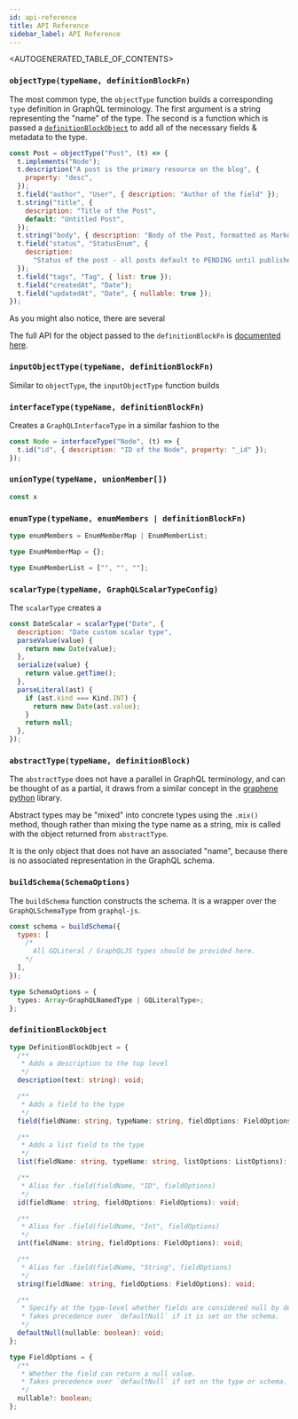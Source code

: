 ```yaml
---
id: api-reference
title: API Reference
sidebar_label: API Reference
---
```


<AUTOGENERATED_TABLE_OF_CONTENTS>

### `objectType(typeName, definitionBlockFn)`

The most common type, the `objectType` function builds a corresponding `type` definition in GraphQL terminology. The first argument is a string representing the "name" of the type. The second is a function which is passed a [`definitionBlockObject`](#definitionblockobject) to add all of the necessary fields & metadata to the type.

```js
const Post = objectType("Post", (t) => {
  t.implements("Node");
  t.description("A post is the primary resource on the blog", {
    property: "desc",
  });
  t.field("author", "User", { description: "Author of the field" });
  t.string("title", {
    description: "Title of the Post",
    default: "Untitled Post",
  });
  t.string("body", { description: "Body of the Post, formatted as Markdown" });
  t.field("status", "StatusEnum", {
    description:
      "Status of the post - all posts default to PENDING until published",
  });
  t.field("tags", "Tag", { list: true });
  t.field("createdAt", "Date");
  t.field("updatedAt", "Date", { nullable: true });
});
```

As you might also notice, there are several

The full API for the object passed to the `definitionBlockFn` is [documented here](#definitionblockobject).

### `inputObjectType(typeName, definitionBlockFn)`

Similar to `objectType`, the `inputObjectType` function builds

### `interfaceType(typeName, definitionBlockFn)`

Creates a `GraphQLInterfaceType` in a similar fashion to the

```js
const Node = interfaceType("Node", (t) => {
  t.id("id", { description: "ID of the Node", property: "_id" });
});
```

### `unionType(typeName, unionMember[])`

```js
const x
```

### `enumType(typeName, enumMembers | definitionBlockFn)`

```ts
type enumMembers = EnumMemberMap | EnumMemberList;

type EnumMemberMap = {};

type EnumMemberList = ["", "", ""];
```

### `scalarType(typeName, GraphQLScalarTypeConfig)`

The `scalarType` creates a

```js
const DateScalar = scalarType("Date", {
  description: "Date custom scalar type",
  parseValue(value) {
    return new Date(value);
  },
  serialize(value) {
    return value.getTime();
  },
  parseLiteral(ast) {
    if (ast.kind === Kind.INT) {
      return new Date(ast.value);
    }
    return null;
  },
});
```

### `abstractType(typeName, definitionBlock)`

The `abstractType` does not have a parallel in GraphQL terminology, and can be thought of as a partial, it draws from a similar concept in the [graphene python](https://docs.graphene-python.org/en/latest/types/abstracttypes/) library.

Abstract types may be "mixed" into concrete types using the `.mix()` method, though rather than mixing the type name as a string, mix is called with the object returned from `abstractType`.

It is the only object that does not have an associated "name", because there is no associated representation in the GraphQL schema.

### `buildSchema(SchemaOptions)`

The `buildSchema` function constructs the schema. It is a wrapper over the `GraphQLSchemaType` from `graphql-js`.

```js
const schema = buildSchema({
  types: [
    /* 
      All GQLiteral / GraphQLJS types should be provided here.
    */
  ],
});
```

```ts
type SchemaOptions = {
  types: Array<GraphQLNamedType | GQLiteralType>;
};
```

### `definitionBlockObject`

```ts
type DefinitionBlockObject = {
  /**
   * Adds a description to the top level
   */
  description(text: string): void;

  /**
   * Adds a field to the type
   */
  field(fieldName: string, typeName: string, fieldOptions: FieldOptions): void;

  /**
   * Adds a list field to the type
   */
  list(fieldName: string, typeName: string, listOptions: ListOptions): void;

  /**
   * Alias for .field(fieldName, "ID", fieldOptions)
   */
  id(fieldName: string, fieldOptions: FieldOptions): void;

  /**
   * Alias for .field(fieldName, "Int", fieldOptions)
   */
  int(fieldName: string, fieldOptions: FieldOptions): void;

  /**
   * Alias for .field(fieldName, "String", fieldOptions)
   */
  string(fieldName: string, fieldOptions: FieldOptions): void;

  /**
   * Specify at the type-level whether fields are considered null by default.
   * Takes precedence over `defaultNull` if it is set on the schema.
   */
  defaultNull(nullable: boolean): void;
};

type FieldOptions = {
  /**
   * Whether the field can return a null value.
   * Takes precedence over `defaultNull` if set on the type or schema.
   */
  nullable?: boolean;
};
```
